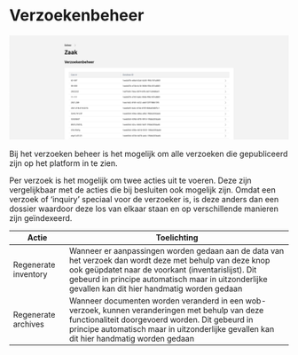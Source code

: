 # Verzoekenbeheer

![In de figuur zie je het overzicht van alle zaaknummers](img/admin_5.png)

Bij het verzoeken beheer is het mogelijk om alle verzoeken die gepubliceerd zijn op het platform in te zien.

Per verzoek is het mogelijk om twee acties uit te voeren. Deze zijn vergelijkbaar met de acties die bij besluiten ook mogelijk zijn.
Omdat een verzoek of ‘inquiry’ speciaal voor de verzoeker is, is deze anders dan een dossier waardoor deze los van elkaar staan en
op verschillende manieren zijn geïndexeerd.

| Actie                | Toelichting                                                                                                                                                                                                                                                           |
| -------------------- | --------------------------------------------------------------------------------------------------------------------------------------------------------------------------------------------------------------------------------------------------------------------- |
| Regenerate inventory | Wanneer er aanpassingen worden gedaan aan de data van het verzoek dan wordt deze met behulp van deze knop ook geüpdatet naar de voorkant (inventarislijst).  Dit gebeurd in principe automatisch maar in uitzonderlijke gevallen kan dit hier handmatig worden gedaan |
| Regenerate archives  | Wanneer documenten worden veranderd in een wob-verzoek, kunnen veranderingen met behulp van deze functionaliteit doorgevoerd worden.  Dit gebeurd in principe automatisch maar in uitzonderlijke gevallen kan dit hier handmatig worden gedaan                        |

